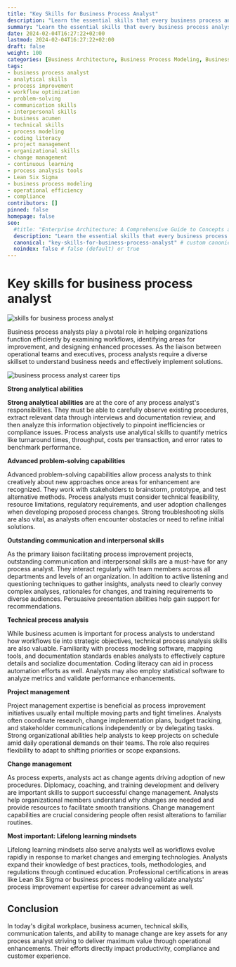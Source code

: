 ```yaml
---
title: "Key Skills for Business Process Analyst"
description: "Learn the essential skills that every business process analyst needs to optimize organizational workflows, from strong analytical abilities and problem-solving to communication and change management. Discover how these professionals use their diverse skillset to drive improvements, enhance productivity, and ensure compliance in the digital workplace."
summary: "Learn the essential skills that every business process analyst needs to optimize organizational workflows, from strong analytical abilities and problem-solving to communication and change management. Discover how these professionals use their diverse skillset to drive improvements, enhance productivity, and ensure compliance in the digital workplace."
date: 2024-02-04T16:27:22+02:00
lastmod: 2024-02-04T16:27:22+02:00
draft: false
weight: 100
categories: [Business Architecture, Business Process Modeling, Business Process Analyst]
tags: 
- business process analyst
- analytical skills
- process improvement
- workflow optimization
- problem-solving
- communication skills
- interpersonal skills
- business acumen
- technical skills
- process modeling
- coding literacy
- project management
- organizational skills
- change management
- continuous learning
- process analysis tools
- Lean Six Sigma
- business process modeling
- operational efficiency
- compliance
contributors: []
pinned: false
homepage: false
seo:
  #title: "Enterprise Architecture: A Comprehensive Guide to Concepts and Industry Practices" # custom title (optional)
  description: "Learn the essential skills that every business process analyst needs to optimize organizational workflows, from strong analytical abilities and problem-solving to communication and change management. Discover how these professionals use their diverse skillset to drive improvements, enhance productivity, and ensure compliance in the digital workplace." # custom description (recommended)
  canonical: "key-skills-for-business-process-analyst" # custom canonical URL (optional)
  noindex: false # false (default) or true
---
```


# Key skills for business process analyst

![skills for business process analyst](https://cdn.sa.net/2024/02/05/NaTSqucmzg2vRCM.png)

Business process analysts play a pivotal role in helping organizations function efficiently by examining workflows, identifying areas for improvement, and designing enhanced processes. As the liaison between operational teams and executives, process analysts require a diverse skillset to understand business needs and effectively implement solutions.

![business process analyst career tips](https://cdn.sa.net/2024/02/05/Bh6TMw7OIyxmaRJ.png)


**Strong analytical abilities**

**Strong analytical abilities** are at the core of any process analyst's responsibilities. They must be able to carefully observe existing procedures, extract relevant data through interviews and documentation review, and then analyze this information objectively to pinpoint inefficiencies or compliance issues. Process analysts use analytical skills to quantify metrics like turnaround times, throughput, costs per transaction, and error rates to benchmark performance.

**Advanced problem-solving capabilities**

Advanced problem-solving capabilities allow process analysts to think creatively about new approaches once areas for enhancement are recognized. They work with stakeholders to brainstorm, prototype, and test alternative methods. Process analysts must consider technical feasibility, resource limitations, regulatory requirements, and user adoption challenges when developing proposed process changes. Strong troubleshooting skills are also vital, as analysts often encounter obstacles or need to refine initial solutions.

**Outstanding communication and interpersonal skills**

As the primary liaison facilitating process improvement projects, outstanding communication and interpersonal skills are a must-have for any process analyst. They interact regularly with team members across all departments and levels of an organization. In addition to active listening and questioning techniques to gather insights, analysts need to clearly convey complex analyses, rationales for changes, and training requirements to diverse audiences. Persuasive presentation abilities help gain support for recommendations.

**Technical process analysis**

While business acumen is important for process analysts to understand how workflows tie into strategic objectives, technical process analysis skills are also valuable. Familiarity with process modeling software, mapping tools, and documentation standards enables analysts to effectively capture details and socialize documentation. Coding literacy can aid in process automation efforts as well. Analysts may also employ statistical software to analyze metrics and validate performance enhancements.

**Project management**

Project management expertise is beneficial as process improvement initiatives usually entail multiple moving parts and tight timelines. Analysts often coordinate research, change implementation plans, budget tracking, and stakeholder communications independently or by delegating tasks. Strong organizational abilities help analysts to keep projects on schedule amid daily operational demands on their teams. The role also requires flexibility to adapt to shifting priorities or scope expansions.

**Change management**

As process experts, analysts act as change agents driving adoption of new procedures. Diplomacy, coaching, and training development and delivery are important skills to support successful change management. Analysts help organizational members understand why changes are needed and provide resources to facilitate smooth transitions. Change management capabilities are crucial considering people often resist alterations to familiar routines.

**Most important: Lifelong learning mindsets**

Lifelong learning mindsets also serve analysts well as workflows evolve rapidly in response to market changes and emerging technologies. Analysts expand their knowledge of best practices, tools, methodologies, and regulations through continued education. Professional certifications in areas like Lean Six Sigma or business process modeling validate analysts' process improvement expertise for career advancement as well.

## Conclusion

In today's digital workplace, business acumen, technical skills, communication talents, and ability to manage change are key assets for any process analyst striving to deliver maximum value through operational enhancements. Their efforts directly impact productivity, compliance and customer experience.